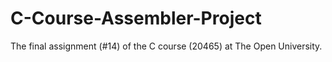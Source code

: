 # C-Course-Assembler-Project
The final assignment (#14) of the C course (20465) at The Open University.
